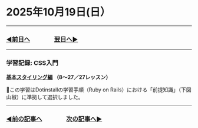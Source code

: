 # 2025年10月19日(日）

---

### [◀️前日へ](https://github.com/yuasys/chatty-journal/blob/main/2025/10/2025-10-18.md)&emsp;&emsp;&emsp;&emsp;[翌日へ▶️](https://github.com/yuasys/chatty-journal/blob/main/2025/10/2025-10-20.md)

---

### 学習記録: CSS入門 

<b>[基本スタイリング編](https://dotinstall.com/lessons/basic_css_styles_v3) （8〜27／27レッスン）&emsp;
</b>

📌この学習はDotinstallの学習手順（Ruby on Rails）における「前提知識」（下図山椒）に準拠して選択しました。


---

### [◀️前の記事へ](https://github.com/yuasys/chatty-journal/blob/main/2025/10/2025-10-18.md)&emsp;&emsp;&emsp;&emsp;[次の記事へ▶️](https://github.com/yuasys/chatty-journal/blob/main/2025/10/2025-10-19.md)
